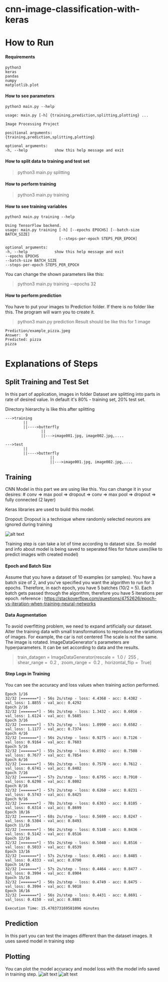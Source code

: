 # cnn-image-classification-with-keras

# How to Run
#### Requirements
>
    python3
    keras
    pandas
    numpy
    matplotlib.plot
#### How to see parameters
>
    python3 main.py --help
>

    usage: main.py [-h] {training,prediction,splitting,plotting} ...

    Image Processing Project

    positional arguments:
    {training,prediction,splitting,plotting}

    optional arguments:
    -h, --help            show this help message and exit


#### How to split data to training and test set
> python3 main.py splitting

#### How to perform training
> python3 main.py training 

#### How to see training variables
>
    python3 main.py training --help
>
    Using TensorFlow backend.
    usage: main.py training [-h] [--epochs EPOCHS] [--batch-size BATCH_SIZE]
                            [--steps-per-epoch STEPS_PER_EPOCH]

    optional arguments:
    -h, --help            show this help message and exit
    --epochs EPOCHS
    --batch-size BATCH_SIZE
    --steps-per-epoch STEPS_PER_EPOCH

You can change the shown parameters like this:
> python3 main.py training --epochs 32


#### How to perform prediction

You have to put your images to Prediction folder. If there is no folder like this. The program will warn you to create it.

> python3 main.py prediction
Result should be like this for 1 image
>
    Prediction/example_pizza.jpeg
    Answer:  9
    Predicted: pizza
    pizza

# Explanations of Steps
## Split Training and Test Set
In this part of application, images in folder Dataset are splitting into parts in rate of desired value. In default it's 80% - training set,  20% test set.

Directory hierarchy is like this after splitting
>
    --->training
            ||
            ||---->butterfly
                    ||
                    ||--->image001.jpg, image002.jpg,....

    --->test
            ||
            ||---->butterfly
                        ||
                        ||--->image001.jpg, image002.jpg,....

## Training

CNN Model in this part we are using like this. You can change it in your desires:
    # conv => max pool => dropout => conv => max pool => dropout => fully connected (2 layer)

Keras libraries are used to build this model.

Dropout: Dropout is a technique where randomly selected neurons are ignored during training

![alt text](./figures/Figure_3.jpg)

Training step is can take a lot of time according to dataset size. So model and info about model is being saved to seperated files for future uses(like to predict images with created model)
#### Epoch and Batch Size
Assume that you have a dataset of 10 examples (or samples). You have a batch size of 2, and you've specified you want the algorithm to run for 3 epochs. Therefore, in each epoch, you have 5 batches (10/2 = 5). Each batch gets passed through the algorithm, therefore you have 5 iterations per epoch.
reference : https://stackoverflow.com/questions/4752626/epoch-vs-iteration-when-training-neural-networks

#### Data Augmentation
 To avoid overfitting problem, we need to expand artificially our dataset. Alter the training data with small transformations to reproduce the variations of images. For example, the car is not centered The scale is not the same. The image is rotated. ImageDataGenerator's parameters are hyperparameters. It can be set according to data and the results.
 >train_datagen = ImageDataGenerator(rescale​ = ​ 1.0​ / ​ 255​ , ​ shear_range​ = ​ 0.2​ , ​ zoom_range​ = ​ 0.2​ , ​ horizontal_flip​ = ​ True)

#### Step Logs in Training
You can see the accuracy and loss values when training action performed.
>
    Epoch 1/16
    32/32 [=======*] - 56s 2s/step - loss: 4.4368 - acc: 0.4382 - val_loss: 1.8855 - val_acc: 0.4292
    Epoch 2/16
    32/32 [=======*] - 56s 2s/step - loss: 1.3432 - acc: 0.6016 - val_loss: 1.6124 - val_acc: 0.5685
    Epoch 3/16
    32/32 [=======*] - 57s 2s/step - loss: 1.0990 - acc: 0.6582 - val_loss: 1.1177 - val_acc: 0.7374
    Epoch 4/16
    32/32 [=======*] - 56s 2s/step - loss: 0.9275 - acc: 0.7126 - val_loss: 0.9164 - val_acc: 0.7603
    Epoch 5/16
    32/32 [=======*] - 55s 2s/step - loss: 0.8592 - acc: 0.7508 - val_loss: 0.7677 - val_acc: 0.7854
    Epoch 6/16
    32/32 [=======*] - 56s 2s/step - loss: 0.7570 - acc: 0.7612 - val_loss: 0.6741 - val_acc: 0.8402
    Epoch 7/16
    32/32 [=======*] - 57s 2s/step - loss: 0.6795 - acc: 0.7910 - val_loss: 0.6298 - val_acc: 0.8082
    Epoch 8/16
    32/32 [=======*] - 57s 2s/step - loss: 0.6260 - acc: 0.8231 - val_loss: 0.5743 - val_acc: 0.8425
    Epoch 9/16
    32/32 [=======*] - 70s 2s/step - loss: 0.6303 - acc: 0.8105 - val_loss: 0.6314 - val_acc: 0.8699
    Epoch 10/16
    32/32 [=======*] - 68s 2s/step - loss: 0.5699 - acc: 0.8247 - val_loss: 0.5304 - val_acc: 0.8493
    Epoch 11/16
    32/32 [=======*] - 56s 2s/step - loss: 0.5148 - acc: 0.8436 - val_loss: 0.5142 - val_acc: 0.8516
    Epoch 12/16
    32/32 [=======*] - 55s 2s/step - loss: 0.5040 - acc: 0.8516 - val_loss: 0.5033 - val_acc: 0.8539
    Epoch 13/16
    32/32 [=======*] - 57s 2s/step - loss: 0.4961 - acc: 0.8485 - val_loss: 0.4333 - val_acc: 0.8790
    Epoch 14/16
    32/32 [=======*] - 57s 2s/step - loss: 0.4464 - acc: 0.8477 - val_loss: 0.3994 - val_acc: 0.8904
    Epoch 15/16
    32/32 [=======*] - 56s 2s/step - loss: 0.4749 - acc: 0.8475 - val_loss: 0.3994 - val_acc: 0.9018
    Epoch 16/16
    32/32 [=======*] - 56s 2s/step - loss: 0.4431 - acc: 0.8691 - val_loss: 0.4150 - val_acc: 0.8881

    Execution Time: 15.470373169581096 minutes



## Prediction
In this part you can test the images different than the dataset images. It uses saved model in training step
## Plotting
You can plot the model accuracy and model loss with the model info saved in training step. 
![alt text](./figures/Figure_1.png)
![alt text](./figures/Figure_2.png)
